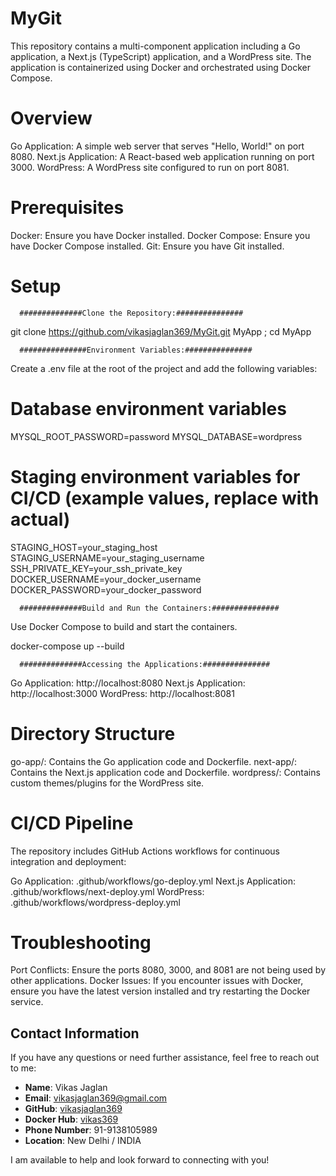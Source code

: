 # MyGit

This repository contains a multi-component application including a Go application, a Next.js (TypeScript) application, and a WordPress site. The application is containerized using Docker and orchestrated using Docker Compose.

# Overview

Go Application: A simple web server that serves "Hello, World!" on port 8080.
Next.js Application: A React-based web application running on port 3000.
WordPress: A WordPress site configured to run on port 8081.

# Prerequisites

Docker: Ensure you have Docker installed. 
Docker Compose: Ensure you have Docker Compose installed. 
Git: Ensure you have Git installed. 

# Setup

      ##############Clone the Repository:###############

git clone https://github.com/vikasjaglan369/MyGit.git MyApp ; cd MyApp

      ###############Environment Variables:###############

Create a .env file at the root of the project and add the following variables:

# Database environment variables
MYSQL_ROOT_PASSWORD=password
MYSQL_DATABASE=wordpress

# Staging environment variables for CI/CD (example values, replace with actual)
STAGING_HOST=your_staging_host
STAGING_USERNAME=your_staging_username
SSH_PRIVATE_KEY=your_ssh_private_key
DOCKER_USERNAME=your_docker_username
DOCKER_PASSWORD=your_docker_password

      ##############Build and Run the Containers:###############

Use Docker Compose to build and start the containers.

docker-compose up --build

      ##############Accessing the Applications:###############

Go Application: http://localhost:8080
Next.js Application: http://localhost:3000
WordPress: http://localhost:8081


# Directory Structure

go-app/: Contains the Go application code and Dockerfile.
next-app/: Contains the Next.js application code and Dockerfile.
wordpress/: Contains custom themes/plugins for the WordPress site.


# CI/CD Pipeline

The repository includes GitHub Actions workflows for continuous integration and deployment:

Go Application: .github/workflows/go-deploy.yml
Next.js Application: .github/workflows/next-deploy.yml
WordPress: .github/workflows/wordpress-deploy.yml

# Troubleshooting

Port Conflicts: Ensure the ports 8080, 3000, and 8081 are not being used by other applications.
Docker Issues: If you encounter issues with Docker, ensure you have the latest version installed and try restarting the Docker service.

## Contact Information

If you have any questions or need further assistance, feel free to reach out to me:

- **Name**: Vikas Jaglan
- **Email**: vikasjaglan369@gmail.com
- **GitHub**: [vikasjaglan369](https://github.com/vikasjaglan369)
- **Docker Hub**: [vikas369](https://hub.docker.com/u/vikas369)
- **Phone Number**: 91-9138105989
- **Location**: New Delhi / INDIA

I am available to help and look forward to connecting with you!


